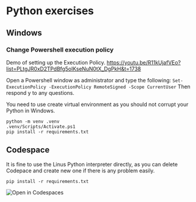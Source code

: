 # Python exercises

## Windows
### Change Powershell execution policy

Demo of setting up the Execution Policy.
https://youtu.be/R11kUjafVEo?list=PLtgJR0xD2TPdBfg5oIKseNuN0tX_DgPkH&t=1738

Open a Powershell window as administrator and type the following:
```Set-ExecutionPolicy -ExecutionPolicy RemoteSigned -Scope CurrentUser```
Then respond y to any questions.

You need to use create virtual environment as you should not corrupt your Python in Windows.
```
python -m venv .venv
.venv/Scripts/Activate.ps1
pip install -r requirements.txt
```

## Codespace
It is fine to use the Linus Python interpreter directly, as you can delete Codepace and create new one if there is any problem easily.
```
pip install -r requirements.txt
```

![Open in Codespaces](https://classroom.github.com/assets/open-in-codespaces-abfff4d4e15f9e1bd8274d9a39a0befe03a0632bb0f153d0ec72ff541cedbe34.svg)
